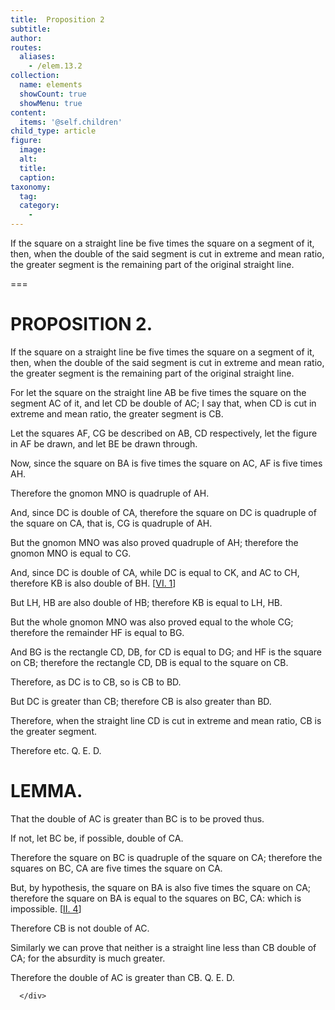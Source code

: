 ```yaml
---
title:  Proposition 2
subtitle: 
author:
routes:
  aliases:
    - /elem.13.2
collection:
  name: elements
  showCount: true
  showMenu: true
content:
  items: '@self.children'
child_type: article
figure:
  image:
  alt:
  title:
  caption:
taxonomy:
  tag:
  category:
    - 
---
```


<p><hi rend="ital">If the square on a straight line be five times the square on a segment of it</hi>, <hi rend="ital">then</hi>, <hi rend="ital">when the double of the said segment is cut in extreme and mean ratio</hi>, <hi rend="ital">the greater segment is the remaining part of the original straight line.</hi>
      </p>

===

<h1>PROPOSITION 2.</h1>
<p><span class="ital">If the square on a straight line be five times the square on a segment of it</span>, <span class="ital">then</span>, <span class="ital">when the double of the said segment is cut in extreme and mean ratio</span>, <span class="ital">the greater segment is the remaining part of the original straight line.</span>
      </p>

<p>For let the square on the straight line <span class="ital">AB</span> be five times the square on the segment <span class="ital">AC</span> of it, and let <span class="ital">CD</span> be double of <span class="ital">AC</span>; I say that, when <span class="ital">CD</span> is cut in extreme and mean ratio, the greater segment is <span class="ital">CB</span>. 
      </p>

<p>Let the squares <span class="ital">AF</span>, <span class="ital">CG</span> be described on <span class="ital">AB</span>, <span class="ital">CD</span> respectively, let the figure in <span class="ital">AF</span> be drawn, and let <span class="ital">BE</span> be drawn through. </p>

<p>Now, since the square on <span class="ital">BA</span> is five times the square on <span class="ital">AC</span>, <span class="ital">AF</span> is five times <span class="ital">AH</span>. </p>

<p>Therefore the gnomon <span class="ital">MNO</span> is quadruple of <span class="ital">AH</span>. </p>

<p>And, since <span class="ital">DC</span> is double of <span class="ital">CA</span>, therefore the square on <span class="ital">DC</span> is quadruple of the square on <span class="ital">CA</span>, that is, <span class="ital">CG</span> is quadruple of <span class="ital">AH</span>. </p>

<p>But the gnomon <span class="ital">MNO</span> was also proved quadruple of <span class="ital">AH</span>; therefore the gnomon <span class="ital">MNO</span> is equal to <span class="ital">CG</span>. </p>

<p>And, since <span class="ital">DC</span> is double of <span class="ital">CA</span>, while <span class="ital">DC</span> is equal to <span class="ital">CK</span>, and <span class="ital">AC</span> to <span class="ital">CH</span>, therefore <span class="ital">KB</span> is also double of <span class="ital">BH</span>. [<a href="/elem.6.1">VI. 1</a>] <pb n="444"/></p>

<p>But <span class="ital">LH</span>, <span class="ital">HB</span> are also double of <span class="ital">HB</span>; therefore <span class="ital">KB</span> is equal to <span class="ital">LH</span>, <span class="ital">HB</span>. </p>

<p>But the whole gnomon <span class="ital">MNO</span> was also proved equal to the whole <span class="ital">CG</span>; therefore the remainder <span class="ital">HF</span> is equal to <span class="ital">BG</span>. </p>

<p>And <span class="ital">BG</span> is the rectangle <span class="ital">CD</span>, <span class="ital">DB</span>, for <span class="ital">CD</span> is equal to <span class="ital">DG</span>; and <span class="ital">HF</span> is the square on <span class="ital">CB</span>; therefore the rectangle <span class="ital">CD</span>, <span class="ital">DB</span> is equal to the square on <span class="ital">CB</span>. </p>

<p>Therefore, as <span class="ital">DC</span> is to <span class="ital">CB</span>, so is <span class="ital">CB</span> to <span class="ital">BD</span>. </p>

<p>But <span class="ital">DC</span> is greater than <span class="ital">CB</span>; therefore <span class="ital">CB</span> is also greater than <span class="ital">BD</span>. </p>

<p>Therefore, when the straight line <span class="ital">CD</span> is cut in extreme and mean ratio, <span class="ital">CB</span> is the greater segment. </p>

<p>Therefore etc. Q. E. D.</p>
<div id="elem.13.2.l.1" class="lemma">
       <h1>LEMMA.</h1>
       
<p>That the double of <span class="ital">AC</span> is greater than <span class="ital">BC</span> is to be proved thus. </p>

       
<p>If not, let <span class="ital">BC</span> be, if possible, double of <span class="ital">CA</span>. </p>

       
<p>Therefore the square on <span class="ital">BC</span> is quadruple of the square on <span class="ital">CA</span>; therefore the squares on <span class="ital">BC</span>, <span class="ital">CA</span> are five times the square on <span class="ital">CA</span>. </p>

       
<p>But, by hypothesis, the square on <span class="ital">BA</span> is also five times the square on <span class="ital">CA</span>; therefore the square on <span class="ital">BA</span> is equal to the squares on <span class="ital">BC</span>, <span class="ital">CA</span>: which is impossible. [<a href="/elem.2.4">II. 4</a>] </p>

       
<p>Therefore <span class="ital">CB</span> is not double of <span class="ital">AC</span>. </p>

       
<p>Similarly we can prove that neither is a straight line less than <span class="ital">CB</span> double of <span class="ital">CA</span>; for the absurdity is much greater. </p>

       
<p>Therefore the double of <span class="ital">AC</span> is greater than <span class="ital">CB</span>. Q. E. D.</p>

      </div>

